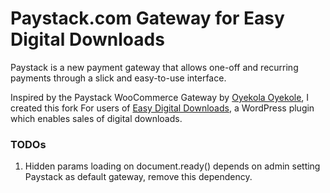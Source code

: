 # Paystack.com Gateway for Easy Digital Downloads

Paystack is a new payment gateway that allows one-off and recurring payments through a slick and easy-to-use interface.

Inspired by the Paystack WooCommerce Gateway by [Oyekola Oyekole](http://www.deverun.com/), I created this fork For users of [Easy Digital Downloads](https://easydigitaldownloads.com/), a WordPress plugin which enables sales of digital downloads.

### TODOs

1. Hidden params loading on document.ready() depends on admin setting Paystack as default gateway, remove this dependency.